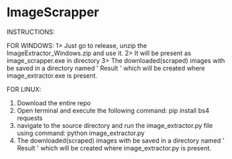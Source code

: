 # ImageScrapper
INSTRUCTIONS:

  FOR WINDOWS:
1> Just go to release, unzip the ImageExtractor_Windows.zip and use it.
2> It will be present as image_scrapper.exe in directory
3> The downloaded(scraped) images with be saved in a directory named ' Result ' which will be created where image_extractor.exe is present.

  FOR LINUX:
1) Download the entire repo
2) Open terminal and execute the following command:
   pip install bs4 requests
3) navigate to the source directory and run the image_extractor.py file using command:
   python image_extractor.py 
4) The downloaded(scraped) images with be saved in a directory named ' Result ' which will be created where image_extractor.py is present.

